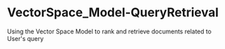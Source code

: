 # VectorSpace_Model-QueryRetrieval
Using the Vector Space Model to rank and retrieve documents related to User's query
